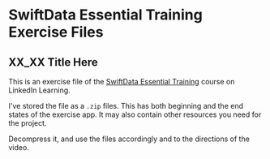# SwiftData Essential Training Exercise Files
## XX_XX Title Here
This is an exercise file of the [SwiftData Essential Training]() course on LinkedIn Learning. 

I've stored the file as a `.zip` files. This has both beginning and the end states of the exercise app. It may also contain other resources you need for the project. 

Decompress it, and use the files accordingly and to the directions of the video. 
